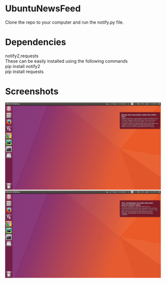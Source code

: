 # UbuntuNewsFeed
Clone the repo to your computer and run the notify.py file.<br />
# Dependencies
notify2,requests <br />
These can be easily installed using the following commands <br />
pip install notify2 <br />
pip install requests <br />

# Screenshots
![Screenshot](screenshot1.png)
![Screenshot](screenshot2.png)
